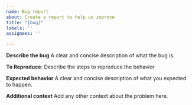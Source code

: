 ```yaml
---
name: Bug report
about: Create a report to help us improve
title: "[bug]"
labels: ''
assignees: ''

---
```


**Describe the bug**
A clear and concise description of what the bug is.

**To Reproduce**:
Describe the steps to reproduce the behavior

**Expected behavior**
A clear and concise description of what you expected to happen.

**Additional context**
Add any other context about the problem here.
